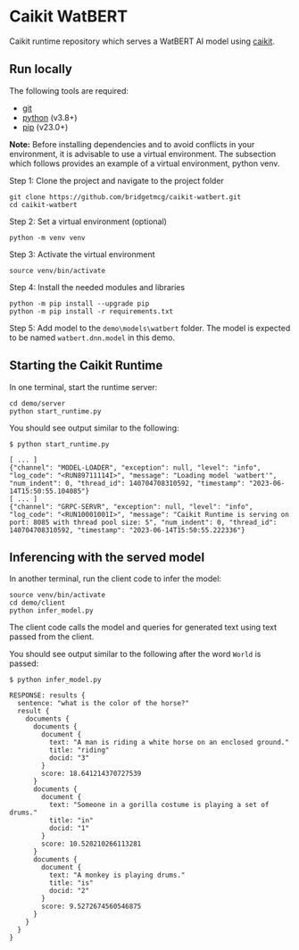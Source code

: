 # Caikit WatBERT

Caikit runtime repository which serves a WatBERT AI model using [caikit](https://github.com/caikit/caikit).

## Run locally

The following tools are required:

- [git](https://git-scm.com/)
- [python](https://www.python.org) (v3.8+)
- [pip](https://pypi.org/project/pip/) (v23.0+)

**Note:** Before installing dependencies and to avoid conflicts in your environment, it is advisable to use a virtual environment. The subsection which follows provides an example of a virtual environment, python venv.

Step 1: Clone the project and navigate to the project folder

```shell
git clone https://github.com/bridgetmcg/caikit-watbert.git
cd caikit-watbert
```

Step 2: Set a virtual environment (optional)

```shell
python -m venv venv
```

Step 3: Activate the virtual environment

```shell
source venv/bin/activate
```

Step 4: Install the needed modules and libraries

```shell
python -m pip install --upgrade pip
python -m pip install -r requirements.txt
```

Step 5: Add model to the `demo\models\watbert` folder. The model is expected to be named `watbert.dnn.model` in this demo.


## Starting the Caikit Runtime

In one terminal, start the runtime server:

```shell
cd demo/server
python start_runtime.py
```

You should see output similar to the following:

```ShellSession
$ python start_runtime.py

[ ... ]
{"channel": "MODEL-LOADER", "exception": null, "level": "info", "log_code": "<RUN89711114I>", "message": "Loading model 'watbert'", "num_indent": 0, "thread_id": 140704708310592, "timestamp": "2023-06-14T15:50:55.104085"}
[ ... ]
{"channel": "GRPC-SERVR", "exception": null, "level": "info", "log_code": "<RUN10001001I>", "message": "Caikit Runtime is serving on port: 8085 with thread pool size: 5", "num_indent": 0, "thread_id": 140704708310592, "timestamp": "2023-06-14T15:50:55.222336"}

```

## Inferencing with the served model

In another terminal, run the client code to infer the model:

```shell
source venv/bin/activate
cd demo/client
python infer_model.py
```

The client code calls the model and queries for generated text using text passed from the client.

You should see output similar to the following after the word `World` is passed:

```ShellSession
$ python infer_model.py

RESPONSE: results {
  sentence: "what is the color of the horse?"
  result {
    documents {
      documents {
        document {
          text: "A man is riding a white horse on an enclosed ground."
          title: "riding"
          docid: "3"
        }
        score: 18.641214370727539
      }
      documents {
        document {
          text: "Someone in a gorilla costume is playing a set of drums."
          title: "in"
          docid: "1"
        }
        score: 10.520210266113281
      }
      documents {
        document {
          text: "A monkey is playing drums."
          title: "is"
          docid: "2"
        }
        score: 9.5272674560546875
      }
    }
  }
}
```